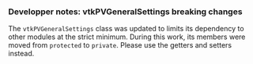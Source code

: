 ### Developper notes: vtkPVGeneralSettings breaking changes

The `vtkPVGeneralSettings` class was updated to limits its dependency to other
modules at the strict minimum.
During this work, its members were moved from `protected` to `private`.
Please use the getters and setters instead.
